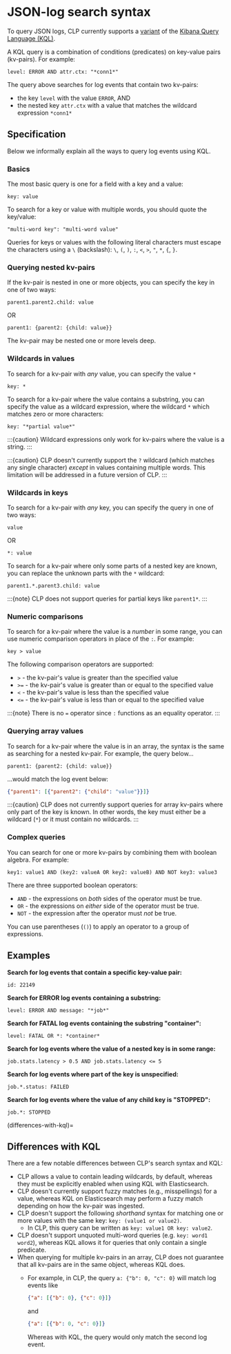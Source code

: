 # JSON-log search syntax

To query JSON logs, CLP currently supports a [variant](#differences-with-kql) of the
[Kibana Query Language (KQL)][kql].

A KQL query is a combination of conditions (predicates) on key-value pairs (kv-pairs). For example:

```
level: ERROR AND attr.ctx: "*conn1*"
```

The query above searches for log events that contain two kv-pairs:

* the key `level` with the value `ERROR`, AND
* the nested key `attr.ctx` with a value that matches the wildcard expression `*conn1*`

## Specification

Below we informally explain all the ways to query log events using KQL.

### Basics

The most basic query is one for a field with a key and a value:

```
key: value
```

To search for a key or value with multiple words, you should quote the key/value:

```
"multi-word key": "multi-word value"
```

Queries for keys or values with the following literal characters must escape the characters using a
`\` (backslash): `\`, `(`, `)`, `:`, `<`, `>`, `"`, `*`, `{`, `}`.

### Querying nested kv-pairs

If the kv-pair is nested in one or more objects, you can specify the key in one of two ways:

```
parent1.parent2.child: value
```

OR

```
parent1: {parent2: {child: value}}
```

The kv-pair may be nested one or more levels deep.

### Wildcards in values

To search for a kv-pair with *any* value, you can specify the value `*`

```
key: *
```

To search for a kv-pair where the value contains a substring, you can specify the value as a
wildcard expression, where the wildcard `*` which matches zero or more characters:

```
key: "*partial value*"
```

:::{caution}
Wildcard expressions only work for kv-pairs where the value is a string. 
:::

:::{caution}
CLP doesn't currently support the `?` wildcard (which matches any single character) _except_ in
values containing multiple words. This limitation will be addressed in a future version of CLP. 
:::

### Wildcards in keys

To search for a kv-pair with *any* key, you can specify the query in one of two ways:

```
value
```

OR

```
*: value
```

To search for a kv-pair where only some parts of a nested key are known, you can replace the unknown
parts with the `*` wildcard:

```
parent1.*.parent3.child: value
```

:::{note}
CLP does not support queries for partial keys like `parent1*`.
:::

### Numeric comparisons

To search for a kv-pair where the value is a _number_ in some range, you can use numeric comparison
operators in place of the `:`. For example:

```
key > value
```

The following comparison operators are supported:

* `>` - the kv-pair's value is greater than the specified value
* `>=` - the kv-pair's value is greater than or equal to the specified value
* `<` - the kv-pair's value is less than the specified value
* `<=` - the kv-pair's value is less than or equal to the specified value

:::{note}
There is no `=` operator since `:` functions as an equality operator.
:::

### Querying array values

To search for a kv-pair where the value is in an array, the syntax is the same as searching for a
nested kv-pair. For example, the query below...

```
parent1: {parent2: {child: value}}
```

...would match the log event below:

```json
{"parent1": [{"parent2": {"child": "value"}}]}
```

:::{caution}
CLP does not currently support queries for array kv-pairs where only part of the key is known. In
other words, the key must either be a wildcard (`*`) or it must contain no wildcards.
:::

### Complex queries

You can search for one or more kv-pairs by combining them with boolean algebra. For example:

```text
key1: value1 AND (key2: valueA OR key2: valueB) AND NOT key3: value3
```

There are three supported boolean operators:

* `AND` - the expressions on _both_ sides of the operator must be true. 
* `OR` - the expressions on _either_ side of the operator must be true.
* `NOT` - the expression after the operator must _not_ be true.

You can use parentheses (`()`) to apply an operator to a group of expressions.

## Examples

**Search for log events that contain a specific key-value pair:**

```
id: 22149
```

**Search for ERROR log events containing a substring:**

```
level: ERROR AND message: "*job*"
```

**Search for FATAL log events containing the substring "container":**

```
level: FATAL OR *: *container*
```

**Search for log events where the value of a nested key is in some range:**

```
job.stats.latency > 0.5 AND job.stats.latency <= 5
```

**Search for log events where part of the key is unspecified:**

```
job.*.status: FAILED
```

**Search for log events where the value of any child key is "STOPPED":**

```
job.*: STOPPED
```

(differences-with-kql)=
## Differences with KQL

There are a few notable differences between CLP's search syntax and KQL:

* CLP allows a value to contain leading wildcards, by default, whereas they must be explicitly
  enabled when using KQL with Elasticsearch.
* CLP doesn't currently support fuzzy matches (e.g., misspellings) for a value, whereas KQL on
  Elasticsearch may perform a fuzzy match depending on how the kv-pair was ingested.
* CLP doesn't support the following _shorthand_ syntax for matching one or more values with the same
  key: `key: (value1 or value2)`.
  * In CLP, this query can be written as `key: value1 OR key: value2`.
* CLP doesn't support unquoted multi-word queries (e.g. `key: word1 word2`), whereas KQL allows it
  for queries that only contain a single predicate.
* When querying for multiple kv-pairs in an array, CLP does not guarantee that all kv-pairs are in
  the same object, whereas KQL does.
  * For example, in CLP, the query `a: {"b": 0, "c": 0}` will match log events like
  
    ```json
    {"a": [{"b": 0}, {"c": 0}]}
    ```
    
    and

    ```json
    {"a": [{"b": 0, "c": 0}]}
    ```
    
    Whereas with KQL, the query would only match the second log event.

[kql]: https://www.elastic.co/guide/en/kibana/current/kuery-query.html
